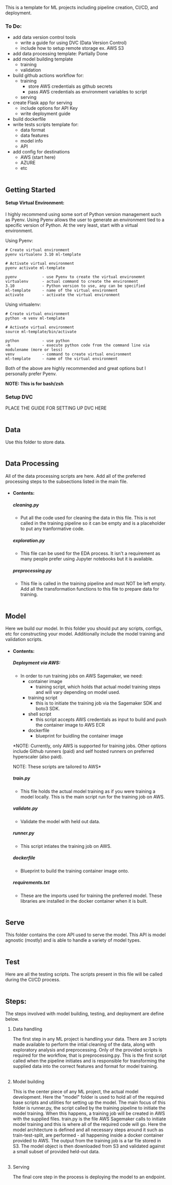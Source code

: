 This is a template for ML projects including pipeline creation, CI/CD, and deployment.


### To Do:
- add data version control tools
    - write a guide for using DVC (Data Version Control)
    - include how to setup remote storage ex. AWS S3
- add data processing template: Partially Done
- add model building template
    - training
    - validation
- build github actions workflow for:
    - training
        - store AWS credentials as github secrets
        - pass AWS credentials as environment variables to script
    - serving
- create Flask app for serving
    - include options for API Key
    - write deployment guide
- build dockerfile
- write tests scripts template for:
    - data format
    - data features
    - model info
    - API
- add config for destinations
    - AWS (start here)
    - AZURE
    - etc
\
&nbsp;

## Getting Started

#### Setup Virtual Environment:

I highly recommend using some sort of Python version management such as Pyenv. Using Pyenv allows the user to generate an environment tied to a specific version of Python. At the very least, start with a virtual environment.

Using Pyenv:
```
# Create virtual environment
pyenv virtualenv 3.10 ml-template

# Activate virtual environment
pyenv activate ml-template
```
```
pyenv           - use Pyenv to create the virtual environemnt
virtualenv      - actual command to create the environment
3.10            - Python version to use, any can be specified
ml-template     - name of the virtual environment
activate        - activate the virtual environment
```

Using virtualenv:
```
# Create virtual environment
python -m venv ml-template

# Activate virtual environment
source ml-template/bin/activate
```
```
python          - use python
-m              - execute python code from the command line via modulename (more or less)
venv            - command to create virtual environment
ml-template     - name of the virtual environment
```

Both of the above are highly recommended and great options but I personally prefer Pyenv.

**NOTE: This is for bash/zsh**

### Setup DVC

PLACE THE GUIDE FOR SETTING UP DVC HERE
\
&nbsp;

## Data

Use this folder to store data.
\
&nbsp;

## Data Processing

All of the data processing scripts are here. Add all of the preferred processing steps to the subsections listed in the main file.

- #### Contents:
    ##### cleaning.py
    - Put all the code used for cleaning the data in this file. This is not called in the training pipeline so it can be empty and is a placeholder to put any tranformative code.

    ##### exploration.py
    - This file can be used for the EDA process. It isn't a requirement as many people prefer using Jupyter notebooks but it is available.

    ##### preprocessing.py
    - This file is called in the training pipeline and must NOT be left empty. Add all the transformation functions to this file to prepare data for training.
\
&nbsp;

## Model

Here we build our model. In this folder you should put any scripts, configs, etc for constructing your model. Additionally include the model training and validation scripts.

- #### Contents:

    ##### Deployment via AWS:
    * In order to run training jobs on AWS Sagemaker, we need:
        - container image
            * training script, which holds that actual model training steps and will vary depending on model used.
        - training script
            * this is to initiate the training job via the Sagemaker SDK and boto3 SDK.
        - shell script
            * this script accepts AWS credentials as input to build and push the container image to AWS ECR
        - dockerfile
            * blueprint for buidling the container image
    
    *NOTE: Currently, only AWS is supported for training jobs. Other options include Github runners (paid) and self hosted runners on preferred hyperscaler (also paid). 
    
    NOTE: These scripts are tailored to AWS*

    ##### train.py
    - This file holds the actual model training as if you were training a model locally. This is the main script run for the training job on AWS.

    ##### validate.py
    - Validate the model with held out data.

    ##### runner.py
    - This script intiates the training job on AWS.

    ##### dockerfile
    - Blueprint to build the training container image onto.

    ##### requirements.txt
    - These are the imports used for training the preferred model. These libraries are installed in the docker container when it is built.
\
&nbsp;


## Serve
This folder contains the core API used to serve the model. This API is model agnostic (mostly) and is able to handle a variety of model types.
\
&nbsp;

## Test
Here are all the testing scripts. The scripts present in this file will be called during the CI/CD process.
\
&nbsp;

## Steps:
The steps involved with model building, testing, and deployment are define below.

1. Data handling

    The first step in any ML project is handling your data. There are 3 scripts made available to perform the intial cleaning of the data, along with exploratory analysis and preprocessing. Only of the provided scripts is required for the workflow, that is preprocessing.py. This is the first script called when the pipeline initiates and is responsible for transforming the supplied data into the correct features and format for model training.
\
&nbsp;

2. Model building

    This is the center piece of any ML project, the actual model development. Here the "model" folder is used to hold all of the required base scripts and utilities for setting up the model. The main focus of this folder is runner.py, the script called by the training pipeline to initiate the model training. When this happens, a training job will be created in AWS with the supplied files. train.py is the file AWS Sagemaker calls to initiate model training and this is where all of the required code will go. Here the model architecture is defined and all necessary steps around it such as train-test-split, are performed - all happening inside a docker container provided to AWS. The output from the training job is a tar file stored in S3. The model object is then downloaded from S3 and validated against a small subset of provided held-out data.
\
&nbsp;

3. Serving

    The final core step in the process is deploying the model to an endpoint. 